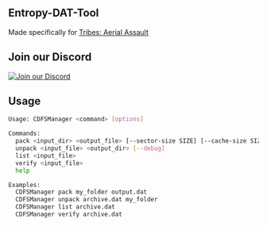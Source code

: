 ## Entropy-DAT-Tool

Made specifically for [Tribes: Aerial Assault](https://en.wikipedia.org/wiki/Tribes:_Aerial_Assault)

## Join our Discord

[![Join our Discord](https://github.com/gabengaGamer/area51-pc/assets/54669564/bac6c8a8-2d95-4513-8943-c5c26bd09173)](https://discord.gg/7gGhFSjxsq)

## Usage
```bash
Usage: CDFSManager <command> [options]

Commands:
  pack <input_dir> <output_file> [--sector-size SIZE] [--cache-size SIZE] [--debug]   Creates a CDFS archive from the specified directory.
  unpack <input_file> <output_dir> [--debug]                                          Unpacks files from the specified CDFS archive to the given directory.
  list <input_file>                                                                   Lists the contents of the specified CDFS archive.
  verify <input_file>                                                                 Verifies the integrity of the specified CDFS archive.
  help                                                                                Displays this help text.

Examples:
  CDFSManager pack my_folder output.dat
  CDFSManager unpack archive.dat my_folder
  CDFSManager list archive.dat
  CDFSManager verify archive.dat
```
